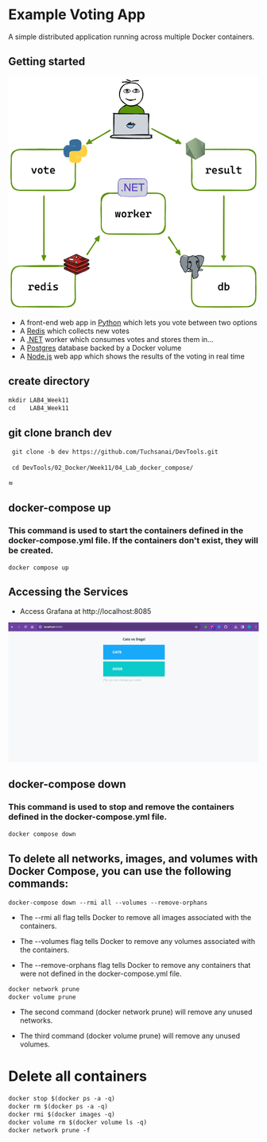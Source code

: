 # Example Voting App

A simple distributed application running across multiple Docker containers.

## Getting started

![Architecture diagram](architecture.excalidraw.png)

* A front-end web app in [Python](/vote) which lets you vote between two options
* A [Redis](https://hub.docker.com/_/redis/) which collects new votes
* A [.NET](/worker/) worker which consumes votes and stores them in…
* A [Postgres](https://hub.docker.com/_/postgres/) database backed by a Docker volume
* A [Node.js](/result) web app which shows the results of the voting in real time




## create directory

   
    mkdir LAB4_Week11
    cd    LAB4_Week11
    

## git clone branch dev
    
    
   ```
    git clone -b dev https://github.com/Tuchsanai/DevTools.git
     
    cd DevTools/02_Docker/Week11/04_Lab_docker_compose/
   ```

≈

## docker-compose up
### This command is used to start the containers defined in the docker-compose.yml file. If the containers don't exist, they will be created.

```
docker compose up

```

## Accessing the Services

* Access Grafana at http://localhost:8085

![results](./images/s1.jpg)

## docker-compose down
### This command is used to stop and remove the containers defined in the docker-compose.yml file.


```
docker compose down

```


## To delete all networks, images, and volumes with Docker Compose, you can use the following commands:

```
docker-compose down --rmi all --volumes --remove-orphans
```


* The --rmi all flag tells Docker to remove all images associated with the containers.

* The --volumes flag tells Docker to remove any volumes associated with the containers.

* The --remove-orphans flag tells Docker to remove any containers that were not defined in the docker-compose.yml file.

```
docker network prune
docker volume prune
```

* The second command (docker network prune) will remove any unused networks.

* The third command (docker volume prune) will remove any unused volumes.




# Delete all containers

```
docker stop $(docker ps -a -q)  
docker rm $(docker ps -a -q) 
docker rmi $(docker images -q) 
docker volume rm $(docker volume ls -q)  
docker network prune -f
```